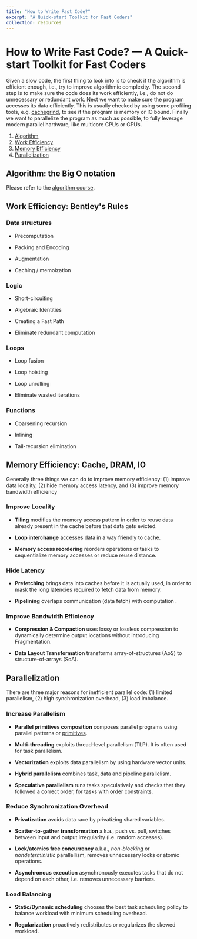 ```yaml
---
title: "How to Write Fast Code?"
excerpt: "A Quick-start Toolkit for Fast Coders"
collection: resources
---
```


# How to Write Fast Code? &mdash; A Quick-start Toolkit for Fast Coders

Given a slow code, the first thing to look into is to check if the algorithm is efficient enough, i.e., try to improve algorithmic complexity.
The second step is to make sure the code does its work efficiently, i.e., do not do unnecessary or redundant work.
Next we want to make sure the program accesses its data efficiently. 
This is usually checked by using some profiling tools, e.g. [cachegrind](https://valgrind.org/docs/manual/cg-manual.html), to see if the program is memory or IO bound.
Finally we want to parallelize the program as much as possible, to fully leverage modern parallel hardware, like multicore CPUs or GPUs.

1. [Algorithm](#algorithm)
2. [Work Efficiency](#work)
3. [Memory Efficiency](#memory)
4. [Parallelization](#parallelization)

  
## Algorithm: the Big O notation <a name="algorithm"></a>

Please refer to the [algorithm course](https://ocw.mit.edu/courses/6-006-introduction-to-algorithms-spring-2020/).

## Work Efficiency: Bentley's Rules <a name="work"></a>

### Data structures 

* Precomputation
 
* Packing and Encoding	
 
* Augmentation	
 
* Caching / memoization
 
### Logic

* Short-circuiting	

* Algebraic Identities	

* Creating a Fast Path	

* Eliminate redundant computation

### Loops	

* Loop fusion	

* Loop hoisting	

* Loop unrolling

* Eliminate wasted iterations

### Functions	

* Coarsening recursion	

* Inlining

* Tail-recursion elimination
	

## Memory Efficiency: Cache, DRAM, IO <a name="memory"></a>

Generally three things we can do to improve memory efficiency: 
(1) improve data locality, 
(2) hide memory access latency,
and (3) improve memory bandwidth efficiency

### Improve Locality

* **Tiling** modifies the memory access pattern in order to reuse data already present in the cache before that data gets evicted.

* **Loop interchange**	accesses data in a way friendly to cache.

* **Memory access reordering**	reorders operations or tasks to sequentialize memory accesses or reduce reuse distance.

### Hide Latency

* **Prefetching** brings data into caches before it is actually used, in order to mask the long latencies required to fetch data from memory.				

* **Pipelining** overlaps communication (data fetch) with computation .					

### Improve Bandwidth Efficiency

* **Compression & Compaction**	uses lossy or lossless compression to dynamically determine output locations without introducing Fragmentation.					

* **Data Layout Transformation** transforms	array-of-structures (AoS) to structure-of-arrays (SoA).



## Parallelization <a name="parallelization"></a>

There are three major reasons for inefficient parallel code:
(1) limited parallelism,
(2) high synchronization overhead,
(3) load imbalance.

### Increase Parallelism

* **Parallel primitives composition** composes parallel programs using parallel patterns or [primitives](https://github.com/cmuparlay/parlaylib/tree/master/examples).

* **Multi-threading** exploits thread-level parallelism (TLP). It is often used for task parallelism.

* **Vectorization** exploits data parallelism by using hardware vector units.	

* **Hybrid parallelism** combines task, data and pipeline parallelism.

* **Speculative parallelism** runs tasks speculatively and checks that they followed a correct order, for tasks with order constraints.

### Reduce Synchronization Overhead	

* **Privatization** avoids data race by privatizing shared variables.	

* **Scatter-to-gather transformation** a.k.a., push vs. pull, switches between	input and output irregularity (i.e. random accesses).			

* **Lock/atomics free concurrency** a.k.a., *non-blocking* or *nondeterministic* parallellism, removes unnecessary locks or atomic operations.				

* **Asynchronous execution** asynchronously executes tasks that do not depend on each other, i.e. removes unnecessary barriers.

### Load Balancing

* **Static/Dynamic scheduling**	chooses the best task scheduling policy to balance workload with minimum scheduling overhead.			

* **Regularization** proactively redistributes or regularizes the skewed workload.	

